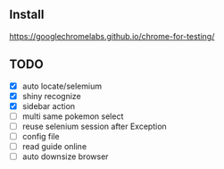 ## Install

https://googlechromelabs.github.io/chrome-for-testing/

## TODO
- [x] auto locate/selemium
- [x] shiny recognize
- [x] sidebar action
- [ ] multi same pokemon select
- [ ] reuse selenium session after Exception
- [ ] config file
- [ ] read guide online
- [ ] auto downsize browser
